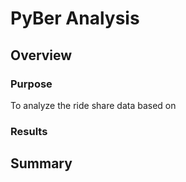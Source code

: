 # **PyBer Analysis**

## **Overview**

### Purpose
To analyze the ride share data based on 

### Results

## **Summary**

